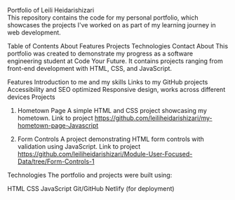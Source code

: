 Portfolio of Leili Heidarishizari<br>
This repository contains the code for my personal portfolio, which showcases the projects I've worked on as part of my learning journey in web development.

Table of Contents
About
Features
Projects
Technologies
Contact
About
This portfolio was created to demonstrate my progress as a software engineering student at Code Your Future. It contains projects ranging from front-end development with HTML, CSS, and JavaScript.

Features
Introduction to me and my skills
Links to my GitHub projects
Accessibility and SEO optimized
Responsive design, works across different devices
Projects
1. Hometown Page
A simple HTML and CSS project showcasing my hometown.
Link to project
https://github.com/leiliheidarishizari/my-hometown-page-Javascript

2. Form Controls
A project demonstrating HTML form controls with validation using JavaScript.
Link to project
https://github.com/leiliheidarishizari/Module-User-Focused-Data/tree/Form-Controls-1

Technologies
The portfolio and projects were built using:

HTML
CSS
JavaScript
Git/GitHub
Netlify (for deployment)
